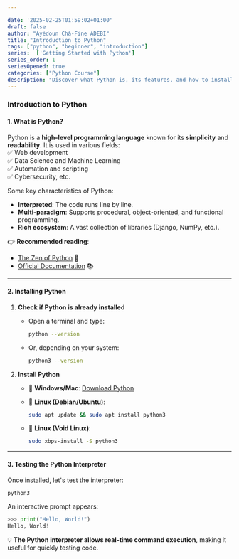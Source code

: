 ```yaml
---

date: '2025-02-25T01:59:02+01:00'  
draft: false  
author: "Ayédoun Châ-Fine ADEBI"  
title: "Introduction to Python"  
tags: ["python", "beginner", "introduction"]  
series:  ['Getting Started with Python']
series_order: 1
seriesOpened: true
categories: ["Python Course"]  
description: "Discover what Python is, its features, and how to install it."  
---
```


### **Introduction to Python**  

#### **1. What is Python?**  

Python is a **high-level programming language** known for its **simplicity** and **readability**. It is used in various fields:  
✅ Web development  
✅ Data Science and Machine Learning  
✅ Automation and scripting  
✅ Cybersecurity, etc.  

Some key characteristics of Python:  

- **Interpreted**: The code runs line by line.  
- **Multi-paradigm**: Supports procedural, object-oriented, and functional programming.  
- **Rich ecosystem**: A vast collection of libraries (Django, NumPy, etc.).  

👉 **Recommended reading**:  

- [The Zen of Python](https://peps.python.org/pep-0020/) 📜  
- [Official Documentation](https://docs.python.org/3/tutorial/index.html) 📚  

---

#### **2. Installing Python**  

1. **Check if Python is already installed**  
   - Open a terminal and type:  

     ```sh
     python --version
     ```  

   - Or, depending on your system:  

     ```sh
     python3 --version
     ```  

2. **Install Python**  
   - 📌 **Windows/Mac**: [Download Python](https://www.python.org/downloads/)  
   - 📌 **Linux (Debian/Ubuntu)**:  

     ```sh
     sudo apt update && sudo apt install python3
     ```  

   - 📌 **Linux (Void Linux)**:  

     ```sh
     sudo xbps-install -S python3
     ```  

---

#### **3. Testing the Python Interpreter**  

Once installed, let's test the interpreter:  

```sh
python3
```  

An interactive prompt appears:  

```python
>>> print("Hello, World!")
Hello, World!
```  

💡 **The Python interpreter allows real-time command execution**, making it useful for quickly testing code.

